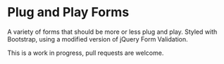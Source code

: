 Plug and Play Forms
===================

A variety of forms that should be more or less plug and play. Styled with Bootstrap, using a modified version of jQuery Form Validation.

This is a work in progress, pull requests are welcome.
